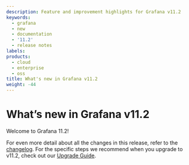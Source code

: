 ```yaml
---
description: Feature and improvement highlights for Grafana v11.2
keywords:
  - grafana
  - new
  - documentation
  - '11.2'
  - release notes
labels:
products:
  - cloud
  - enterprise
  - oss
title: What's new in Grafana v11.2
weight: -44
---
```


<!-- vale GoogleWe = NO -->
<!-- vale We = NO -->

# What’s new in Grafana v11.2

Welcome to Grafana 11.2!

<!-- {{< youtube id="" >}} -->

For even more detail about all the changes in this release, refer to the [changelog](https://github.com/grafana/grafana/blob/main/CHANGELOG.md). For the specific steps we recommend when you upgrade to v11.2, check out our [Upgrade Guide](https://grafana.com/docs/grafana/<GRAFANA_VERSION>/upgrade-guide/upgrade-v11.2/).
